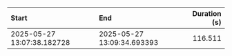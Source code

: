 | Start                      | End                        |   Duration (s) |
|:---------------------------|:---------------------------|---------------:|
| 2025-05-27 13:07:38.182728 | 2025-05-27 13:09:34.693393 |        116.511 |